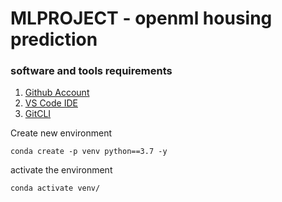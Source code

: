 # MLPROJECT - openml housing prediction 


### software and tools requirements
1. [Github Account](https://github.com)
2. [VS Code IDE](https://code.visualstudio.com)
3. [GitCLI](https://git-scm.com/downloads)

Create new environment
```
conda create -p venv python==3.7 -y

```

activate the environment
```
conda activate venv/

```
